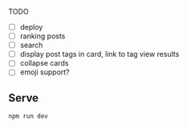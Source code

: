 TODO

- [ ] deploy
- [ ] ranking posts
- [ ] search
- [ ] display post tags in card, link to tag view results
- [ ] collapse cards
- [ ] emoji support?
## Serve

```bash
npm run dev
````
